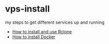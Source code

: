 # vps-install
my steps to get different services up and running

* [How to install and use Rclone](https://github.com/erfth/vps-install/blob/main/rclone-install.md)
* [How to install Docker](https://github.com/erfth/vps-install/blob/main/docker-install.md)
